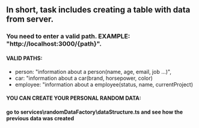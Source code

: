 ## In short, task includes creating a table with data from server.

### You need to enter a valid path. EXAMPLE: "http://localhost:3000/{path}".

#### VALID PATHS:

- person: "information about a person(name, age, email, job ...)",
- car: "information about a car(brand, horsepower, color)
- employee: "information about a employee(status, name, currentProject)

#### YOU CAN CREATE YOUR PERSONAL RANDOM DATA:

#### go to services\randomDataFactory\dataStructure.ts and see how the previous data was created
